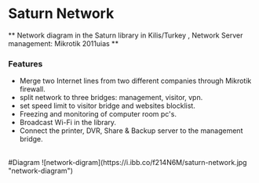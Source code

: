 # Saturn Network
** Network diagram in the Saturn library in Kilis/Turkey , Network Server management: Mikrotik 2011uias **

### Features
- Merge two Internet lines from two different companies through Mikrotik firewall.
- split network to three bridges: management, visitor, vpn.
- set speed limit to visitor bridge and websites blocklist.
- Freezing and monitoring of computer room pc's.
- Broadcast Wi-Fi in the library.
- Connect the printer, DVR, Share & Backup server to the management bridge.
<br>
#Diagram
![network-digram](https://i.ibb.co/f214N6M/saturn-network.jpg "network-diagram")